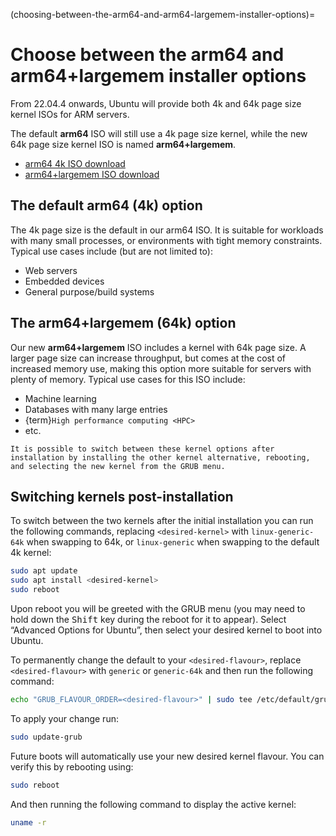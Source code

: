 (choosing-between-the-arm64-and-arm64-largemem-installer-options)=
# Choose between the arm64 and arm64+largemem installer options

From 22.04.4 onwards, Ubuntu will provide both 4k and 64k page size kernel ISOs for ARM servers.

The default **arm64** ISO will still use a 4k page size kernel, while the new 64k page size kernel ISO is named **arm64+largemem**.

* [arm64 4k ISO download](https://cdimage.ubuntu.com/releases/22.04/release/ubuntu-22.04.4-live-server-arm64.iso)
* [arm64+largemem ISO download](https://cdimage.ubuntu.com/releases/22.04/release/ubuntu-22.04.4-live-server-arm64+largemem.iso)

## The default arm64 (4k) option

The 4k page size is the default in our arm64 ISO. It is suitable for workloads with many small processes, or environments with tight memory constraints. Typical use cases include (but are not limited to):

* Web servers
* Embedded devices
* General purpose/build systems

## The arm64+largemem (64k) option

Our new **arm64+largemem** ISO includes a kernel with 64k page size. A larger page size can increase throughput, but comes at the cost of increased memory use, making this option more suitable for servers with plenty of memory. Typical use cases for this ISO include:

* Machine learning
* Databases with many large entries
* {term}`High performance computing <HPC>`
* etc.

```{note}
It is possible to switch between these kernel options after installation by installing the other kernel alternative, rebooting, and selecting the new kernel from the GRUB menu.
```

## Switching kernels post-installation

To switch between the two kernels after the initial installation you can run the following commands, replacing `<desired-kernel>` with `linux-generic-64k` when swapping to 64k, or `linux-generic` when swapping to the default 4k kernel:

```bash
sudo apt update
sudo apt install <desired-kernel>
sudo reboot
```

Upon reboot you will be greeted with the GRUB menu (you may need to hold down the <kbd>Shift</kbd> key during the reboot for it to appear). Select “Advanced Options for Ubuntu”, then select your desired kernel to boot into Ubuntu.

To permanently change the default to your `<desired-flavour>`, replace `<desired-flavour>` with `generic` or `generic-64k` and then run the following command:

```bash
echo "GRUB_FLAVOUR_ORDER=<desired-flavour>" | sudo tee /etc/default/grub.d/local-order.cfg
```

To apply your change run:

```bash
sudo update-grub
```

Future boots will automatically use your new desired kernel flavour. You can verify this by rebooting using:

```bash
sudo reboot
```

And then running the following command to display the active kernel: 

```bash
uname -r
```
